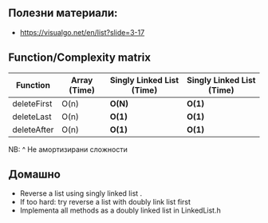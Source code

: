 
## Полезни материали: 

* https://visualgo.net/en/list?slide=3-17

## Function/Complexity matrix

|   Function    | Array (Time) | Singly Linked List (Time) |Singly Linked List (Time) |
| ----------- | -----------     |----------- |----------- |
| deleteFirst      | O(n)       |  **O(N)**        |  **O(1)**        | 
| deleteLast   | O(n)          |  **O(1)**       |   **O(1)**       |  
| deleteAfter   | O(n)          |  **O(1)**       |   **O(1)**       | 

NB: ^ Не амортизирани сложности



## Домашно  
* Reverse a list using singly linked list .
* If too hard: try reverse a list with doubly link list first 
* Implementa all methods as a doubly linked list in LinkedList.h
